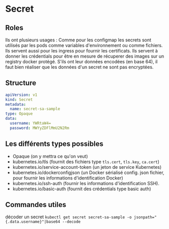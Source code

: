 # Secret
## Roles
Ils ont plusieurs usages :
Comme pour les configmap les secrets sont utilisés par les pods comme variables d'environnement ou comme fichiers.
Ils servent aussi pour les ingress pour fournir les certificats.
Ils servent à donner les crédentials pour être en mesure de récuperer des images sur un registry docker protégé.
S'ils ont leur données encodées (en base 64), il faut bien réaliser que les données d'un secret ne sont pas encryptées.

## Structure
```yaml
apiVersion: v1
kind: Secret
metadata:
  name: secret-sa-sample
type: Opaque
data:
  username: YWRtaW4=
  password: MWYyZDFlMmU2N2Rm  
```
## Les différents types possibles
- Opaque (on y mettra ce qu'on veut) 
- kubernetes.io/tls (fournit des fichiers type `tls.cert`, `tls.key`, `ca.cert`)
- kubernetes.io/service-account-token (un jeton de service Kubernetes)
- kubernetes.io/dockerconfigjson (un Docker sérialisé config. json fichier, pour fournir les informations d'identification Docker) 
- kubernetes.io/ssh-auth (fournir les informations d'identification SSH).
- kubernetes.io/basic-auth (fournit des crédentials type basic auth)
## Commandes utiles
décoder un secret
`kubectl get secret secret-sa-sample -o jsonpath="{.data.username}"|base64 --decode`

